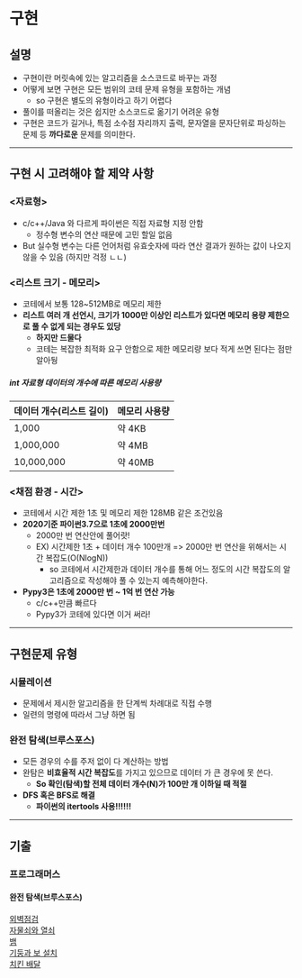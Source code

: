 # 구현

## 설명
- 구현이란 머릿속에 있는 알고리즘을 소스코드로 바꾸는 과정
- 어떻게 보면 구현은 모든 범위의 코테 문제 유형을 포함하는 개념 
    - so 구현은 별도의 유형이라고 하기 어렵다
- 풀이를 떠올리는 것은 쉽지만 소스코드로 옮기기 어려운 유형
- 구현은 코드가 길거나, 특점 소수점 자리까지 출력, 문자열을 문자단위로 파싱하는 문제 등 **까다로운** 문제를 의미한다.
---
## 구현 시 고려해야 할 제약 사항

### <자료형>
- c/c++/Java 와 다르게 파이썬은 직접 자료형 지정 안함
    - 정수형 변수의 연산 때문에 고민 할일 없음
- But 실수형 변수는 다른 언어처럼 유효숫자에 따라 연산 결과가 원하는 값이 나오지 않을 수 있음 (하지만 걱정 ㄴㄴ)

### <리스트 크기 - 메모리>
- 코테에서 보통 128~512MB로 메모리 제한
- **리스트 여러 개 선언시, 크기가 1000만 이상인 리스트가 있다면 메모리 용량 제한으로 풀 수 없게 되는 경우도 있당**
    - **하지만 드물다**
    - 코테는 복잡한 최적화 요구 안함으로 제한 메모리량 보다 적게 쓰면 된다는 점만 알아뒁
##### **int 자료형 데이터의 개수에 따른 메모리 사용량**
|데이터 개수(리스트 길이)|메모리 사용량|
|------|---|
|1,000|약 4KB|
|1,000,000|약 4MB|
|10,000,000|약 40MB|

### <채점 환경 - 시간>
- 코테에서 시간 제한 1초 및 메모리 제한 128MB 같은 조건있음
- **2020기준 파이썬3.7으로 1초에 2000만번**
    - 2000만 번 연산안에 풀어랏!
    - EX) 시간제한 1초 + 데이터 개수 100만개 => 2000만 번 연산을 위해서는 시간 복잡도(O(NlogN))
        - so 코테에서 시간제한과 데이터 개수를 통해 어느 정도의 시간 복잡도의 알고리즘으로 작성해야 풀 수 있는지 예측해야한다.
- **Pypy3은 1초에 2000만 번 ~ 1억 번 연산 가능**
    - c/c++만큼 빠르다
    - Pypy3가 코테에 있다면 이거 써라!

---

## 구현문제 유형
### 시뮬레이션
- 문제에서 제시한 알고리즘을 한 단계씩 차례대로 직접 수행
- 일련의 명령에 따라서 그냥 하면 됨
### 완전 탐색(브루스포스)
- 모든 경우의 수를 주저 없이 다 계산하는 방법
- 완탐은 **비효율적 시간 복잡도**를 가지고 있으므로 데이터 가 큰 경우에 못 쓴다. 
    - **So 확인(탐색)할 전체 데이터 개수(N)가 100만 개 이하일 때 적절**
- **DFS 혹은 BFS로 해결**
    - **파이썬의 itertools 사용!!!!!!**
---
## 기출
### 프로그래머스
#### 완전 탐색(브루스포스)
[외벽점검](https://school.programmers.co.kr/learn/courses/30/lessons/60062)
<br>
[자물쇠와 열쇠](https://school.programmers.co.kr/learn/courses/30/lessons/60059)
<br>
[뱀](https://www.acmicpc.net/problem/3190)
<br>
[기둥과 보 설치](https://school.programmers.co.kr/learn/courses/30/lessons/60061)
<br>
[치킨 배달](https://www.acmicpc.net/problem/15686)